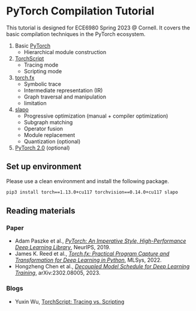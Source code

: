 # PyTorch Compilation Tutorial

This tutorial is designed for ECE6980 Spring 2023 @ Cornell. It covers the basic compilation techniques in the PyTorch ecosystem.

1. Basic [PyTorch](https://pytorch.org/)
    * Hierarchical module construction
2. [TorchScript](https://pytorch.org/docs/stable/jit.html)
    * Tracing mode
    * Scripting mode
3. [torch.fx](https://pytorch.org/docs/stable/fx.html)
    * Symbolic trace
    * Intermediate representation (IR)
    * Graph traversal and manipulation
    * limitation
4. [slapo](https://github.com/awslabs/slapo)
    * Progressive optimization (manual + compiler optimization)
    * Subgraph matching
    * Operator fusion
    * Module replacement
    * Quantization (optional)
5. [PyTorch 2.0](https://pytorch.org/get-started/pytorch-2.0/) (optional)


## Set up environment
Please use a clean environment and install the following package.

```bash
pip3 install torch==1.13.0+cu117 torchvision==0.14.0+cu117 slapo
```


## Reading materials

### Paper
* Adam Paszke et al., [*PyTorch: An Imperative Style, High-Performance Deep Learning Library*](https://arxiv.org/abs/1912.01703), NeurIPS, 2019.
* James K. Reed et al., [*Torch.fx: Practical Program Capture and Transformation for Deep Learning in Python*](https://arxiv.org/abs/2112.08429), MLSys, 2022.
* Hongzheng Chen et al., [*Decoupled Model Schedule for Deep Learning Training*](https://arxiv.org/abs/2302.08005), arXiv:2302.08005, 2023.

### Blogs
* Yuxin Wu, [TorchScript: Tracing vs. Scripting](https://ppwwyyxx.com/blog/2022/TorchScript-Tracing-vs-Scripting/)
